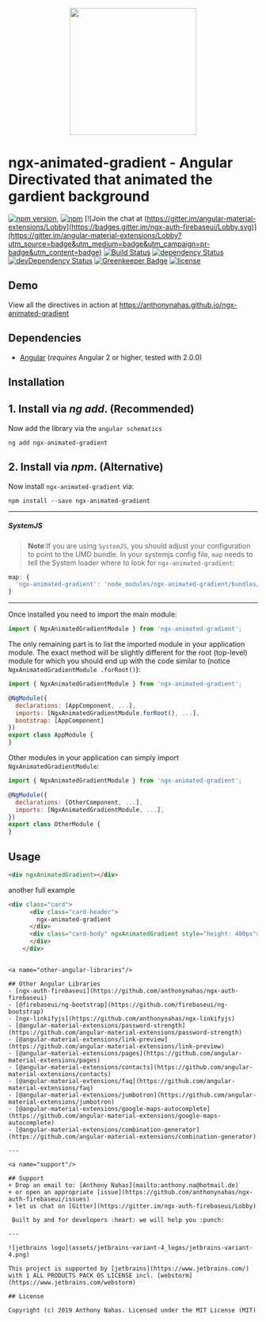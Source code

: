 <p align="center">
  <img height="256px" width="256px" style="text-align: center;" src="https://cdn.jsdelivr.net/gh/anthonynahas/ngx-animated-gradient@master/demo/src/assets/logo.svg">
</p>

# ngx-animated-gradient - Angular Directivated that animated the gardient background

[![npm version](https://badge.fury.io/js/ngx-animated-gradient.svg)](https://badge.fury.io/js/ngx-animated-gradient),
[![npm](https://img.shields.io/badge/demo-online-ed1c46.svg)](https://anthonynahas.github.io/ngx-linkifyjs)
[![Join the chat at (https://gitter.im/angular-material-extensions/Lobby](https://badges.gitter.im/ngx-auth-firebaseui/Lobby.svg)](https://gitter.im/angular-material-extensions/Lobby?utm_source=badge&utm_medium=badge&utm_campaign=pr-badge&utm_content=badge)
[![Build Status](https://travis-ci.org/anthonynahas/ngx-animated-gradient.svg?branch=master)](https://travis-ci.org/anthonynahas/ngx-animated-gradient)
[![dependency Status](https://david-dm.org/anthonynahas/ngx-animated-gradient/status.svg)](https://david-dm.org/anthonynahas/ngx-animated-gradient)
[![devDependency Status](https://david-dm.org/anthonynahas/ngx-animated-gradient/dev-status.svg?branch=master)](https://david-dm.org/anthonynahas/ngx-animated-gradient#info=devDependencies)
[![Greenkeeper Badge](https://badges.greenkeeper.io/anthonynahas/ngx-animated-gradient.svg)](https://greenkeeper.io/)
[![license](https://img.shields.io/github/license/anthonynahas/ngx-linkifyjs.svg?style=flat-square)](https://github.com/AnthonyNahas/ngx-linkifyjs/blob/master/LICENSE)



## Demo

View all the directives in action at https://anthonynahas.github.io/ngx-animated-gradient

## Dependencies
* [Angular](https://angular.io) (*requires* Angular 2 or higher, tested with 2.0.0)

## Installation

## 1. Install via *ng add*. (Recommended)

Now add the library via the `angular schematics`
```shell
ng add ngx-animated-gradient
```
## 2. Install via *npm*. (Alternative) 

Now install `ngx-animated-gradient` via:
```shell
npm install --save ngx-animated-gradient
```

---
##### SystemJS
>**Note**:If you are using `SystemJS`, you should adjust your configuration to point to the UMD bundle.
In your systemjs config file, `map` needs to tell the System loader where to look for `ngx-animated-gradient`:
```js
map: {
  'ngx-animated-gradient': 'node_modules/ngx-animated-gradient/bundles/ngx-animated-gradient.umd.js',
}
```
---

Once installed you need to import the main module:
```js
import { NgxAnimatedGradientModule } from 'ngx-animated-gradient';
```
The only remaining part is to list the imported module in your application module. The exact method will be slightly
different for the root (top-level) module for which you should end up with the code similar to (notice ` NgxAnimatedGradientModule .forRoot()`):
```js
import { NgxAnimatedGradientModule } from 'ngx-animated-gradient';

@NgModule({
  declarations: [AppComponent, ...],
  imports: [NgxAnimatedGradientModule.forRoot(), ...],  
  bootstrap: [AppComponent]
})
export class AppModule {
}
```

Other modules in your application can simply import ` NgxAnimatedGradientModule `:

```js
import { NgxAnimatedGradientModule } from 'ngx-animated-gradient';

@NgModule({
  declarations: [OtherComponent, ...],
  imports: [NgxAnimatedGradientModule, ...], 
})
export class OtherModule {
}
```

## Usage


```html
<div ngxAnimatedGradient></div>
```

another full example 

```html
<div class="card">
      <div class="card-header">
        ngx-animated-gradient
      </div>
      <div class="card-body" ngxAnimatedGradient style="height: 400px">
      </div>
    </div>
```


```

<a name="other-angular-libraries"/>

## Other Angular Libraries
- [ngx-auth-firebaseui](https://github.com/anthonynahas/ngx-auth-firebaseui)
- [@firebaseui/ng-bootstrap](https://github.com/firebaseui/ng-bootstrap)
- [ngx-linkifyjs](https://github.com/anthonynahas/ngx-linkifyjs)
- [@angular-material-extensions/password-strength](https://github.com/angular-material-extensions/password-strength)
- [@angular-material-extensions/link-preview](https://github.com/angular-material-extensions/link-preview)
- [@angular-material-extensions/pages](https://github.com/angular-material-extensions/pages)
- [@angular-material-extensions/contacts](https://github.com/angular-material-extensions/contacts)
- [@angular-material-extensions/faq](https://github.com/angular-material-extensions/faq)
- [@angular-material-extensions/jumbotron](https://github.com/angular-material-extensions/jumbotron)
- [@angular-material-extensions/google-maps-autocomplete](https://github.com/angular-material-extensions/google-maps-autocomplete)
- [@angular-material-extensions/combination-generator](https://github.com/angular-material-extensions/combination-generator)

---

<a name="support"/>

## Support
+ Drop an email to: [Anthony Nahas](mailto:anthony.na@hotmail.de)
+ or open an appropriate [issue](https://github.com/anthonynahas/ngx-auth-firebaseui/issues)
+ let us chat on [Gitter](https://gitter.im/ngx-auth-firebaseui/Lobby)
 
 Built by and for developers :heart: we will help you :punch:

---

![jetbrains logo](assets/jetbrains-variant-4_logos/jetbrains-variant-4.png)

This project is supported by [jetbrains](https://www.jetbrains.com/) with 1 ALL PRODUCTS PACK OS LICENSE incl. [webstorm](https://www.jetbrains.com/webstorm)

## License

Copyright (c) 2019 Anthony Nahas. Licensed under the MIT License (MIT)

